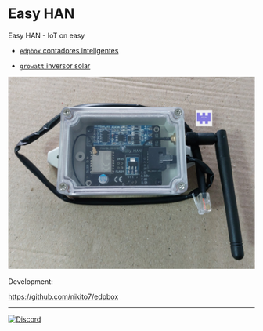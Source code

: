 # Easy HAN

Easy HAN - IoT on easy

- [```edpbox``` contadores inteligentes](./edpbox/)

- [```growatt``` inversor solar](./growatt/)

![Easy HAN RS485](./easy-han-20221107-1.jpg)

Development:

https://github.com/nikito7/edpbox

---

[![Discord](https://img.shields.io/discord/494714310518505472?style=plastic&logo=discord)](https://discord.gg/Mh9mTEA) 

